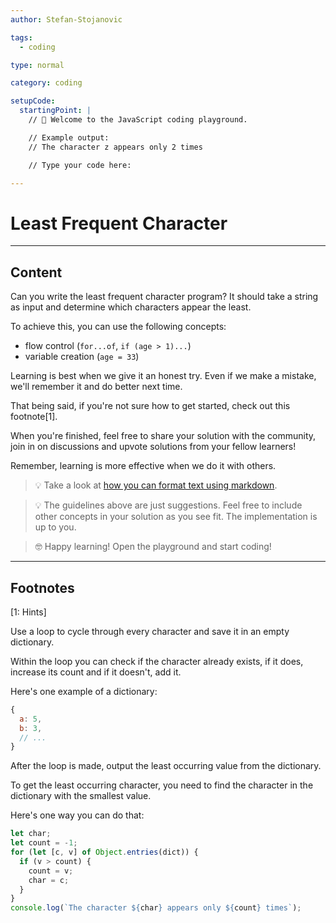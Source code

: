 ```yaml
---
author: Stefan-Stojanovic

tags:
  - coding

type: normal

category: coding

setupCode:
  startingPoint: |
    // 👋 Welcome to the JavaScript coding playground.

    // Example output:
    // The character z appears only 2 times

    // Type your code here:

---
```


# Least Frequent Character

---

## Content

Can you write the least frequent character program? It should take a string as input and determine which characters appear the least. 

To achieve this, you can use the following concepts:
- flow control (`for...of`, `if (age > 1)...`)
- variable creation (`age = 33`)

Learning is best when we give it an honest try. Even if we make a mistake, we'll remember it and do better next time.

That being said, if you're not sure how to get started, check out this footnote[1]. 

When you're finished, feel free to share your solution with the community, join in on discussions and upvote solutions from your fellow learners!

Remember, learning is more effective when we do it with others.

> 💡 Take a look at [how you can format text using markdown](https://www.enki.com/glossary/general/markdown-formatting).

> 💡 The guidelines above are just suggestions. Feel free to include other concepts in your solution as you see fit. The implementation is up to you.

> 🤓 Happy learning! Open the playground and start coding!


---

## Footnotes

[1: Hints]

Use a loop to cycle through every character and save it in an empty dictionary. 

Within the loop you can check if the character already exists, if it does, increase its count and if it doesn't, add it.

Here's one example of a dictionary:
```javascript
{
  a: 5,
  b: 3,
  // ...
}
```

After the loop is made, output the least occurring value from the dictionary.

To get the least occurring character, you need to find the character in the dictionary with the smallest value.

Here's one way you can do that: 

```javascript
let char;
let count = -1;
for (let [c, v] of Object.entries(dict)) {
  if (v > count) {
    count = v;
    char = c;
  }
}
console.log(`The character ${char} appears only ${count} times`);
```